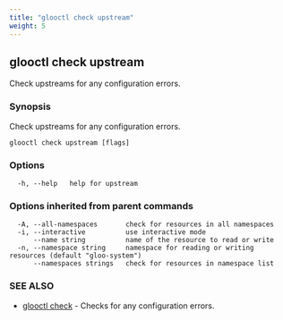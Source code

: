 ```yaml
---
title: "glooctl check upstream"
weight: 5
---
```

## glooctl check upstream

Check upstreams for any configuration errors.

### Synopsis

Check upstreams for any configuration errors.

```
glooctl check upstream [flags]
```

### Options

```
  -h, --help   help for upstream
```

### Options inherited from parent commands

```
  -A, --all-namespaces       check for resources in all namespaces
  -i, --interactive          use interactive mode
      --name string          name of the resource to read or write
  -n, --namespace string     namespace for reading or writing resources (default "gloo-system")
      --namespaces strings   check for resources in namespace list
```

### SEE ALSO

* [glooctl check](../glooctl_check)	 - Checks for any configuration errors.

